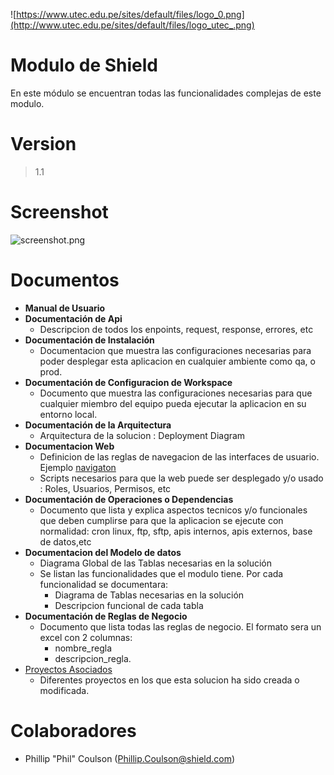 ![https://www.utec.edu.pe/sites/default/files/logo_0.png](http://www.utec.edu.pe/sites/default/files/logo_utec_.png)

# Modulo de Shield

En este módulo se encuentran todas las funcionalidades complejas de este modulo.

# Version

>1.1

# Screenshot

![screenshot.png](images/screenshot.png)

# Documentos

* **Manual de Usuario**
* **Documentación de Api**
    - Descripcion de todos los enpoints, request, response, errores, etc
* **Documentación de Instalación**
    - Documentacion que muestra las configuraciones necesarias para poder desplegar esta aplicacion en cualquier ambiente como qa, o prod.
* **Documentación de Configuracion de Workspace**
    - Documento que muestra las configuraciones necesarias para que cualquier miembro del equipo pueda ejecutar la aplicacion en su entorno local.
* **Documentación de la Arquitectura**
    - Arquitectura de la solucion : Deployment Diagram    
* **Documentacion Web**
    - Definicion de las reglas de navegacion de las interfaces de usuario. Ejemplo [navigaton](http://ausweb.scu.edu.au/aw04/papers/refereed/kong/WAAF_Fig5_User_interface_flow_diagram.gif)
    - Scripts necesarios para que la web puede ser desplegado y/o usado : Roles, Usuarios, Permisos, etc
* **Documentación de Operaciones o Dependencias**
    - Documento que lista y explica aspectos tecnicos y/o funcionales que deben cumplirse para que la aplicacion se ejecute con normalidad: cron linux, ftp, sftp, apis internos, apis externos, base de datos,etc
* **Documentacion del Modelo de datos**
    - Diagrama Global de las Tablas necesarias en la solución
    - Se listan las funcionalidades que el modulo tiene. Por cada funcionalidad se documentara:
        - Diagrama de Tablas necesarias en la solución
        - Descripcion funcional de cada tabla
* **Documentación de Reglas de Negocio**
    - Documento que lista todas las reglas de negocio. El formato sera un excel con 2 columnas: 
        - nombre_regla
        - descripcion_regla. 
* [Proyectos Asociados](./proyectos/Home)
    - Diferentes proyectos en los que esta solucion ha sido creada o modificada.

# Colaboradores

*  Phillip "Phil" Coulson  (Phillip.Coulson@shield.com)
